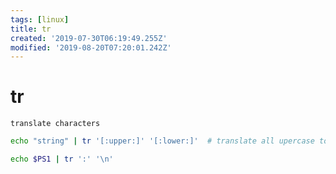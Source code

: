 ```yaml
---
tags: [linux]
title: tr
created: '2019-07-30T06:19:49.255Z'
modified: '2019-08-20T07:20:01.242Z'
---
```


# tr

`translate characters`

```sh
echo "string" | tr '[:upper:]' '[:lower:]'  # translate all upercase to lowercase

echo $PS1 | tr ':' '\n'
```
